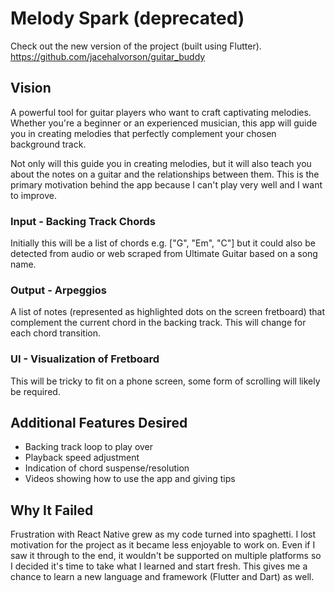 # Melody Spark (deprecated)
Check out the new version of the project (built using Flutter). https://github.com/jacehalvorson/guitar_buddy

## Vision
A powerful tool for guitar players who want to craft captivating melodies. Whether you're a beginner or an experienced musician, this app will guide you in creating melodies that perfectly complement your chosen background track.

Not only will this guide you in creating melodies, but it will also teach you about the notes on a guitar and the relationships between them. This is the primary motivation behind the app because I can't play very well and I want to improve.
### Input - Backing Track Chords
Initially this will be a list of chords e.g. ["G", "Em", "C"] but it could also be detected from audio or web scraped from Ultimate Guitar based on a song name.

### Output - Arpeggios
A list of notes (represented as highlighted dots on the screen fretboard) that complement the current chord in the backing track. This will change for each chord transition.

### UI - Visualization of Fretboard
This will be tricky to fit on a phone screen, some form of scrolling will likely be required.

## Additional Features Desired
- Backing track loop to play over
- Playback speed adjustment
- Indication of chord suspense/resolution
- Videos showing how to use the app and giving tips

## Why It Failed
Frustration with React Native grew as my code turned into spaghetti. I lost motivation for the project as it became less enjoyable to work on. Even if I saw it through to the end, it wouldn't be supported on multiple platforms so I decided it's time to take what I learned and start fresh. This gives me a chance to learn a new language and framework (Flutter and Dart) as well.
